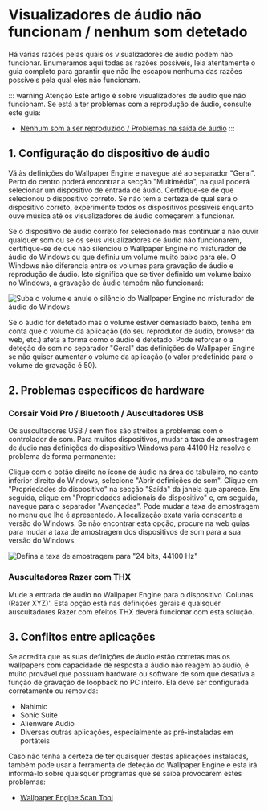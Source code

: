 # Visualizadores de áudio não funcionam / nenhum som detetado

Há várias razões pelas quais os visualizadores de áudio podem não funcionar. Enumeramos aqui todas as razões possíveis, leia atentamente o guia completo para garantir que não lhe escapou nenhuma das razões possíveis pela qual eles não funcionam.

::: warning
Atenção Este artigo é sobre visualizadores de áudio que não funcionam. Se está a ter problemas com a reprodução de áudio, consulte este guia:

* [Nenhum som a ser reproduzido / Problemas na saída de áudio](/audio/nosound)
:::


## 1. Configuração do dispositivo de áudio
Vá às definições do Wallpaper Engine e navegue até ao separador "Geral". Perto do centro poderá encontrar a secção "Multimédia", na qual poderá selecionar um dispositivo de entrada de áudio. Certifique-se de que selecionou o dispositivo correto. Se não tem a certeza de qual será o dispositivo correto, experimente todos os dispositivos possíveis enquanto ouve música até os visualizadores de áudio começarem a funcionar.

Se o dispositivo de áudio correto for selecionado mas continuar a não ouvir qualquer som ou se os seus visualizadores de áudio não funcionarem, certifique-se de que não silenciou o Wallpaper Engine no misturador de áudio do Windows ou que definiu um volume muito baixo para ele. O Windows não diferencia entre os volumes para gravação de áudio e reprodução de áudio. Isto significa que se tiver definido um volume baixo no Windows, a gravação de áudio também não funcionará:

![Suba o volume e anule o silêncio do Wallpaper Engine no misturador de áudio do Windows](./audiomixer.png)

Se o áudio for detetado mas o volume estiver demasiado baixo, tenha em conta que o volume da aplicação (do seu reprodutor de áudio, browser da web, etc.) afeta a forma como o áudio é detetado. Pode reforçar o a deteção de som no separador "Geral" das definições do Wallpaper Engine se não quiser aumentar o volume da aplicação (o valor predefinido para o volume de gravação é 50).

## 2. Problemas específicos de hardware

### Corsair Void Pro / Bluetooth / Auscultadores USB

Os auscultadores USB / sem fios são atreitos a problemas com o controlador de som. Para muitos dispositivos, mudar a taxa de amostragem de áudio nas definições do dispositivo Windows para 44100 Hz resolve o problema de forma permanente:

Clique com o botão direito no ícone de áudio na área do tabuleiro, no canto inferior direito do Windows, selecione "Abrir definições de som". Clique em "Propriedades do dispositivo" na secção "Saída" da janela que aparece. Em seguida, clique em "Propriedades adicionais do dispositivo" e, em seguida, navegue para o separador "Avançadas". Pode mudar a taxa de amostragem no menu que lhe é apresentado. A localização exata varia consoante a versão do Windows. Se não encontrar esta opção, procure na web guias para mudar a taxa de amostragem dos dispositivos de som para a sua versão do Windows.

![Defina a taxa de amostragem para "24 bits, 44100 Hz"](./samplingrate.png)

### Auscultadores Razer com THX

Mude a entrada de áudio no Wallpaper Engine para o dispositivo 'Colunas (Razer XYZ)'. Esta opção está nas definições gerais e quaisquer auscultadores Razer com efeitos THX deverá funcionar com esta solução.

## 3. Conflitos entre aplicações

Se acredita que as suas definições de áudio estão corretas mas os wallpapers com capacidade de resposta a áudio não reagem ao áudio, é muito provável que possuam hardware ou software de som que desativa a função de gravação de loopback no PC inteiro. Ela deve ser configurada corretamente ou removida:

* Nahimic
* Sonic Suite
* Alienware Audio
* Diversas outras aplicações, especialmente as pré-instaladas em portáteis

Caso não tenha a certeza de ter quaisquer destas aplicações instaladas, também pode usar a ferramenta de deteção do Wallpaper Engine e esta irá informá-lo sobre quaisquer programas que se saiba provocarem estes problemas:

* [Wallpaper Engine Scan Tool](/debug/scantool.html)

